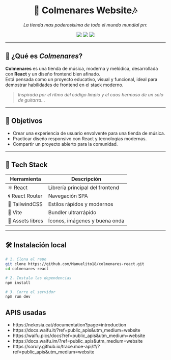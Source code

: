 <h1 align="center">🎸 Colmenares Website🎶</h1>
<p align="center">
  <i>La tienda mas poderosisima de todo el mundo mundial prr.</i>
</p>

<p align="center">
  <img src="https://img.shields.io/badge/Made%20with-React-blue?style=flat&logo=react" />
  <img src="https://img.shields.io/badge/Status-En%20Desarrollo-orange?style=flat" />
  <img src="https://img.shields.io/badge/License-MIT-green?style=flat" />
</p>

---

## 🐝 ¿Qué es *Colmenares*?

**Colmenares** es una tienda de música, moderna y melódica, desarrollada con **React** y un diseño frontend bien afinado.  
Está pensada como un proyecto educativo, visual y funcional, ideal para demostrar habilidades de frontend en el stack moderno.

> *Inspirada por el ritmo del código limpio y el caos hermoso de un solo de guitarra...*

---

## 🎯 Objetivos

- Crear una experiencia de usuario envolvente para una tienda de música.
- Practicar diseño responsivo con React y tecnologías modernas.
- Compartir un proyecto abierto para la comunidad.

---

## 🚀 Tech Stack

| Herramienta       | Descripción                          |
|-------------------|--------------------------------------|
| ⚛️ React          | Librería principal del frontend      |
| 🌀 React Router   | Navegación SPA                       |
| 💨 TailwindCSS    | Estilos rápidos y modernos           |
| 🧩 Vite           | Bundler ultrarrápido                 |
| 🎸 Assets libres  | Íconos, imágenes y buena onda        |

---

## 🛠️ Instalación local

```bash
# 1. Clona el repo
git clone https://github.com/Manuelito18/colmenares-react.git
cd colmenares-react

# 2. Instala las dependencias
npm install

# 3. Corre el servidor
npm run dev
```

## APIS usadas
<ul>
  <li>https://nekosia.cat/documentation?page=introduction</li>
  <li>https://docs.waifu.it/?ref=public_apis&utm_medium=website</li>
  <li>https://waifu.pics/docs?ref=public_apis&utm_medium=website</li>
  <li>https://docs.waifu.im/?ref=public_apis&utm_medium=website</li>
  <li>https://soruly.github.io/trace.moe-api/#/?ref=public_apis&utm_medium=website</li>
</ul>